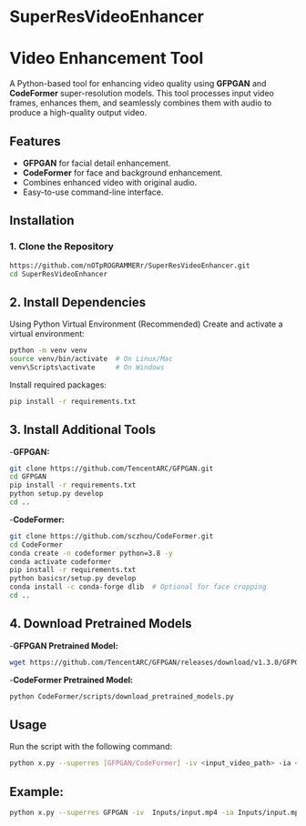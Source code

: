# SuperResVideoEnhancer

# Video Enhancement Tool

A Python-based tool for enhancing video quality using **GFPGAN** and **CodeFormer** super-resolution models. This tool processes input video frames, enhances them, and seamlessly combines them with audio to produce a high-quality output video.

## Features
- **GFPGAN** for facial detail enhancement.
- **CodeFormer** for face and background enhancement.
- Combines enhanced video with original audio.
- Easy-to-use command-line interface.

## Installation

### 1. Clone the Repository
```bash
https://github.com/nOTpROGRAMMERr/SuperResVideoEnhancer.git
cd SuperResVideoEnhancer
```

## 2. Install Dependencies
Using Python Virtual Environment (Recommended)
Create and activate a virtual environment:
```bash
python -m venv venv
source venv/bin/activate  # On Linux/Mac
venv\Scripts\activate     # On Windows
```
Install required packages:
```bash
pip install -r requirements.txt
```

## 3. Install Additional Tools
-**GFPGAN:**
```bash
git clone https://github.com/TencentARC/GFPGAN.git
cd GFPGAN
pip install -r requirements.txt
python setup.py develop
cd ..
```
-**CodeFormer:**
```bash
git clone https://github.com/sczhou/CodeFormer.git
cd CodeFormer
conda create -n codeformer python=3.8 -y
conda activate codeformer
pip install -r requirements.txt
python basicsr/setup.py develop
conda install -c conda-forge dlib  # Optional for face cropping
cd ..
```
## 4. Download Pretrained Models
-**GFPGAN Pretrained Model:**
```bash
wget https://github.com/TencentARC/GFPGAN/releases/download/v1.3.0/GFPGANv1.3.pth -P experiments/pretrained_models
```
-**CodeFormer Pretrained Model:**
```bash
python CodeFormer/scripts/download_pretrained_models.py
```
## Usage
Run the script with the following command:
```bash
python x.py --superres [GFPGAN/CodeFormer] -iv <input_video_path> -ia <input_audio_path> -o <output_video_path>
```
## Example:
```bash
python x.py --superres GFPGAN -iv  Inputs/input.mp4 -ia Inputs/input.mp3 -o output.mp4
```




